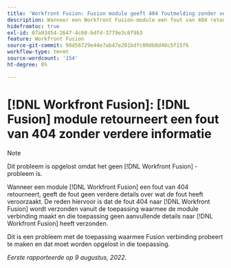 ```yaml
---
title: 'Workfront Fusion: Fusion module geeft 404 foutmelding zonder verdere informatie'
description: Wanneer een Workfront Fusion-module een fout van 404 retourneert, geeft de fout geen verdere details over de oorzaak van de fout. De reden hiervoor is dat de fout van 404 naar Workfront Fusion wordt verzonden vanuit de toepassing waarmee de module verbinding maakt en die toepassing geen aanvullende details naar Workfront Fusion heeft verzonden.
hidefromtoc: true
exl-id: 07a93454-2647-4c60-bdfd-3779e3c6f9b3
feature: Workfront Fusion
source-git-commit: 98d56729e44e7ab47e201bdfc00db8d40c5f15f6
workflow-type: tm+mt
source-wordcount: '154'
ht-degree: 0%

---
```


# [!DNL Workfront Fusion]: [!DNL Fusion] module retourneert een fout van 404 zonder verdere informatie

>[!NOTE]
>
>Dit probleem is opgelost omdat het geen [!DNL Workfront Fusion] -probleem is.

Wanneer een module [!DNL Workfront Fusion] een fout van 404 retourneert, geeft de fout geen verdere details over wat de fout heeft veroorzaakt. De reden hiervoor is dat de fout 404 naar [!DNL Workfront Fusion] wordt verzonden vanuit de toepassing waarmee de module verbinding maakt en die toepassing geen aanvullende details naar [!DNL Workfront Fusion] heeft verzonden.

Dit is een probleem met de toepassing waarmee Fusion verbinding probeert te maken en dat moet worden opgelost in die toepassing.

_Eerste rapporteerde op 9 augustus, 2022._
